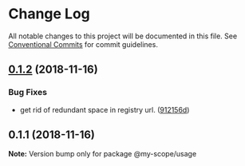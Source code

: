 # Change Log

All notable changes to this project will be documented in this file.
See [Conventional Commits](https://conventionalcommits.org) for commit guidelines.

<a name="0.1.2"></a>
## [0.1.2](https://github.com/timoyan/lerna-conventional-commits-example/compare/@my-scope/usage@0.1.1...@my-scope/usage@0.1.2) (2018-11-16)


### Bug Fixes

* get rid of redundant space in registry url. ([912156d](https://github.com/timoyan/lerna-conventional-commits-example/commit/912156d))




<a name="0.1.1"></a>
## 0.1.1 (2018-11-16)




**Note:** Version bump only for package @my-scope/usage

